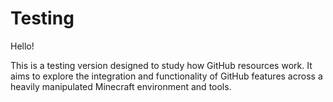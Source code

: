 # Testing
Hello! 

This is a testing version designed to study how GitHub resources work. It aims to explore the integration and functionality of GitHub features across a heavily manipulated Minecraft environment and tools.
